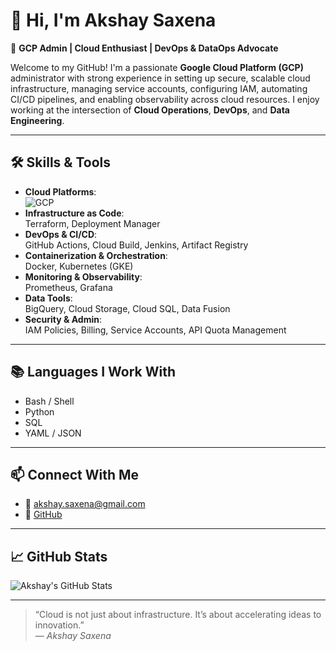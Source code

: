 # 👋 Hi, I'm Akshay Saxena

🚀 **GCP Admin | Cloud Enthusiast | DevOps & DataOps Advocate**

Welcome to my GitHub! I'm a passionate **Google Cloud Platform (GCP)** administrator with strong experience in setting up secure, scalable cloud infrastructure, managing service accounts, configuring IAM, automating CI/CD pipelines, and enabling observability across cloud resources. I enjoy working at the intersection of **Cloud Operations**, **DevOps**, and **Data Engineering**.

---

## 🛠️ Skills & Tools

- **Cloud Platforms**:  
  ![GCP](https://img.shields.io/badge/GCP-%234285F4.svg?style=flat&logo=googlecloud&logoColor=white)
- **Infrastructure as Code**:  
  Terraform, Deployment Manager
- **DevOps & CI/CD**:  
  GitHub Actions, Cloud Build, Jenkins, Artifact Registry
- **Containerization & Orchestration**:  
  Docker, Kubernetes (GKE)
- **Monitoring & Observability**:  
  Prometheus, Grafana
- **Data Tools**:  
  BigQuery, Cloud Storage, Cloud SQL, Data Fusion
- **Security & Admin**:  
  IAM Policies, Billing, Service Accounts, API Quota Management

---

## 📚 Languages I Work With

- Bash / Shell
- Python
- SQL
- YAML / JSON


---

## 📫 Connect With Me


- 📧 [akshay.saxena@gmail.com](mailto:akshay.saxena@gmail.com)  
- 🐙 [GitHub](https://github.com/TE000097)  


---

## 📈 GitHub Stats

![Akshay's GitHub Stats](https://github-readme-stats.vercel.app/api?username=akshay-saxena&show_icons=true&theme=default&count_private=true)

---

> “Cloud is not just about infrastructure. It’s about accelerating ideas to innovation.”  
> — *Akshay Saxena*

